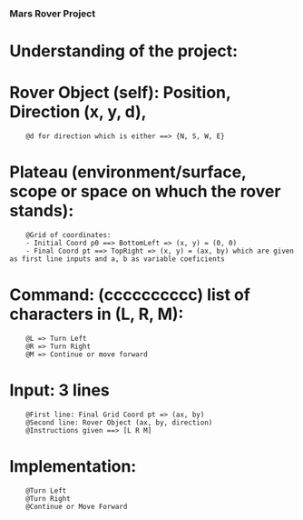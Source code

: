 ### Mars Rover Project

# Understanding of the project:

# Rover Object (self): Position, Direction (x, y, d),

        @d for direction which is either ==> {N, S, W, E}

# Plateau (environment/surface, scope or space on whuch the rover stands):

        @Grid of coordinates:
        - Initial Coord p0 ==> BottomLeft => (x, y) = (0, 0)
        - Final Coord pt ==> TopRight => (x, y) = (ax, by) which are given as first line inputs and a, b as variable coeficients

# Command: (cccccccccc) list of characters in (L, R, M):

        @L => Turn Left
        @R => Turn Right
        @M => Continue or move forward

# Input: 3 lines

        @First line: Final Grid Coord pt => (ax, by)
        @Second line: Rover Object (ax, by, direction)
        @Instructions given ==> [L R M]

# Implementation:

        @Turn Left
        @Turn Right
        @Continue or Move Forward
